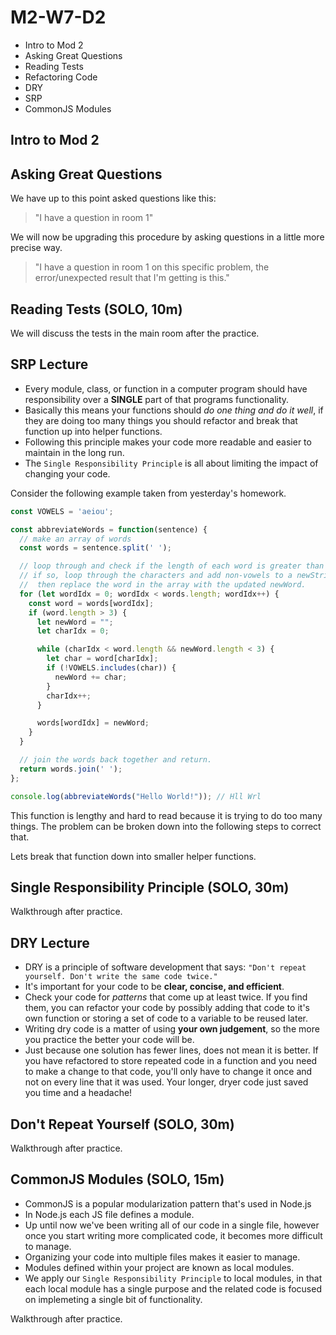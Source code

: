 # M2-W7-D2

- Intro to Mod 2 
- Asking Great Questions
- Reading Tests
- Refactoring Code
- DRY
- SRP
- CommonJS Modules

## Intro to Mod 2

## Asking Great Questions

We have up to this point asked questions like this:
> "I have a question in room 1"

We will now be upgrading this procedure by asking questions in a little more precise way.
> "I have a question in room 1 on this specific problem, the error/unexpected result that I'm getting is this."

## Reading Tests (SOLO, 10m)

We will discuss the tests in the main room after the practice.

## SRP Lecture

- Every module, class, or function in a computer program should have responsibility over a **SINGLE** part of that programs functionality.
- Basically this means your functions should *do one thing and do it well*, if they are doing too many things you should refactor and break that function up into helper functions.
- Following this principle makes your code more readable and easier to maintain in the long run.
- The `Single Responsibility Principle` is all about limiting the impact of changing your code.

Consider the following example taken from yesterday's homework.

```js
const VOWELS = 'aeiou';

const abbreviateWords = function(sentence) {
  // make an array of words
  const words = sentence.split(' '); 

  // loop through and check if the length of each word is greater than 3, 
  // if so, loop through the characters and add non-vowels to a newString until it has a length of 3.
  //  then replace the word in the array with the updated newWord.
  for (let wordIdx = 0; wordIdx < words.length; wordIdx++) {
    const word = words[wordIdx];
    if (word.length > 3) {
      let newWord = "";
      let charIdx = 0;

      while (charIdx < word.length && newWord.length < 3) {
        let char = word[charIdx];
        if (!VOWELS.includes(char)) {
          newWord += char;
        }
        charIdx++;
      }

      words[wordIdx] = newWord;
    }
  }

  // join the words back together and return.
  return words.join(' ');
};

console.log(abbreviateWords("Hello World!")); // Hll Wrl
```

This function is lengthy and hard to read because it is trying to do too many things. The problem can be broken down into the following steps to correct that.

Lets break that function down into smaller helper functions.

## Single Responsibility Principle (SOLO, 30m)

Walkthrough after practice.

## DRY Lecture

- DRY is a principle of software development that says: `"Don't repeat yourself. Don't write the same code twice."`
- It's important for your code to be **clear, concise, and efficient**.
- Check your code for *patterns* that come up at least twice. If you find them, you can refactor your code by possibly adding that code to it's own function or storing a set of code to a variable to be reused later.
- Writing dry code is a matter of using **your own judgement**, so the more you practice the better your code will be.
- Just because one solution has fewer lines, does not mean it is better. If you have refactored to store repeated code in a function and you need to make a change to that code, you'll only have to change it once and not on every line that it was used. Your longer, dryer code just saved you time and a headache!

## Don't Repeat Yourself (SOLO, 30m)

Walkthrough after practice.

## CommonJS Modules (SOLO, 15m)

- CommonJS is a popular modularization pattern that's used in Node.js
- In Node.js each JS file defines a module.
- Up until now we've been writing all of our code in a single file, however once you start writing more complicated code, it becomes more difficult to manage.
- Organizing your code into multiple files makes it easier to manage.
- Modules defined within your project are known as local modules.
- We apply our `Single Responsibility Principle` to local modules, in that each local module has a single purpose and the related code is focused on implemeting a single bit of functionality.

Walkthrough after practice.
